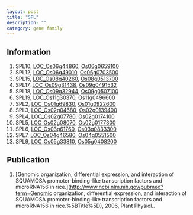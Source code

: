 ```yaml
---
layout: post
title: "SPL"
description: ""
category: gene family
---
```


## Information
1. SPL10, [LOC_Os06g44860](http://rice.plantbiology.msu.edu/cgi-bin/ORF_infopage.cgi?orf=LOC_Os06g44860), [Os06g0659100](http://rapdb.dna.affrc.go.jp/viewer/gbrowse_details/irgsp1?name=Os06g0659100)
2. SPL12, [LOC_Os06g49010](http://rice.plantbiology.msu.edu/cgi-bin/ORF_infopage.cgi?orf=LOC_Os06g49010), [Os06g0703500](http://rapdb.dna.affrc.go.jp/viewer/gbrowse_details/irgsp1?name=Os06g0703500)
3. SPL15, [LOC_Os08g40260](http://rice.plantbiology.msu.edu/cgi-bin/ORF_infopage.cgi?orf=LOC_Os08g40260), [Os08g0513700](http://rapdb.dna.affrc.go.jp/viewer/gbrowse_details/irgsp1?name=Os08g0513700)
4. SPL17, [LOC_Os09g31438](http://rice.plantbiology.msu.edu/cgi-bin/ORF_infopage.cgi?orf=LOC_Os09g31438), [Os09g0491532](http://rapdb.dna.affrc.go.jp/viewer/gbrowse_details/irgsp1?name=Os09g0491532)
5. SPL18, [LOC_Os09g32944](http://rice.plantbiology.msu.edu/cgi-bin/ORF_infopage.cgi?orf=LOC_Os09g32944), [Os09g0507100](http://rapdb.dna.affrc.go.jp/viewer/gbrowse_details/irgsp1?name=Os09g0507100)
6. SPL19, [LOC_Os11g30370](http://rice.plantbiology.msu.edu/cgi-bin/ORF_infopage.cgi?orf=LOC_Os11g30370), [Os11g0496600](http://rapdb.dna.affrc.go.jp/viewer/gbrowse_details/irgsp1?name=Os11g0496600)
7. SPL2, [LOC_Os01g69830](http://rice.plantbiology.msu.edu/cgi-bin/ORF_infopage.cgi?orf=LOC_Os01g69830), [Os01g0922600](http://rapdb.dna.affrc.go.jp/viewer/gbrowse_details/irgsp1?name=Os01g0922600)
8. SPL3, [LOC_Os02g04680](http://rice.plantbiology.msu.edu/cgi-bin/ORF_infopage.cgi?orf=LOC_Os02g04680), [Os02g0139400](http://rapdb.dna.affrc.go.jp/viewer/gbrowse_details/irgsp1?name=Os02g0139400)
9. SPL4, [LOC_Os02g07780](http://rice.plantbiology.msu.edu/cgi-bin/ORF_infopage.cgi?orf=LOC_Os02g07780), [Os02g0174100](http://rapdb.dna.affrc.go.jp/viewer/gbrowse_details/irgsp1?name=Os02g0174100)
10. SPL5, [LOC_Os02g08070](http://rice.plantbiology.msu.edu/cgi-bin/ORF_infopage.cgi?orf=LOC_Os02g08070), [Os02g0177300](http://rapdb.dna.affrc.go.jp/viewer/gbrowse_details/irgsp1?name=Os02g0177300)
11. SPL6, [LOC_Os03g61760](http://rice.plantbiology.msu.edu/cgi-bin/ORF_infopage.cgi?orf=LOC_Os03g61760), [Os03g0833300](http://rapdb.dna.affrc.go.jp/viewer/gbrowse_details/irgsp1?name=Os03g0833300)
12. SPL7, [LOC_Os04g46580](http://rice.plantbiology.msu.edu/cgi-bin/ORF_infopage.cgi?orf=LOC_Os04g46580), [Os04g0551500](http://rapdb.dna.affrc.go.jp/viewer/gbrowse_details/irgsp1?name=Os04g0551500)
13. SPL9, [LOC_Os05g33810](http://rice.plantbiology.msu.edu/cgi-bin/ORF_infopage.cgi?orf=LOC_Os05g33810), [Os05g0408200](http://rapdb.dna.affrc.go.jp/viewer/gbrowse_details/irgsp1?name=Os05g0408200)

## Publication
1. [Genomic organization, differential expression, and interaction of SQUAMOSA promoter-binding-like transcription factors and microRNA156 in rice.](http://www.ncbi.nlm.nih.gov/pubmed?term=Genomic organization, differential expression, and interaction of SQUAMOSA promoter-binding-like transcription factors and microRNA156 in rice.%5BTitle%5D), 2006, Plant Physiol..


